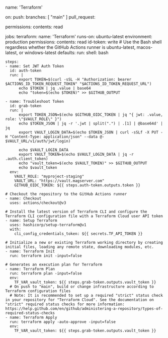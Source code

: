 name: 'Terraform'

on:
  push:
    branches: [ "main" ]
  pull_request:

permissions:
  contents: read

jobs:
  terraform:
    name: 'Terraform'
    runs-on: ubuntu-latest
    environment: production
    permissions:
      contents: read
      id-token: write
    # Use the Bash shell regardless whether the GitHub Actions runner is ubuntu-latest, macos-latest, or windows-latest
    defaults:
      run:
        shell: bash

    steps:
    - name: Set JWT Auth Token
      id: auth-token
      run: |
          export TOKEN=$(curl -sSL -H "Authorization: bearer $ACTIONS_ID_TOKEN_REQUEST_TOKEN" "$ACTIONS_ID_TOKEN_REQUEST_URL")
          echo $TOKEN | jq .value | base64
          echo "token=$(echo $TOKEN)" >> $GITHUB_OUTPUT
          
    - name: Troubleshoot Token
      id: grab-token
      run: |
          export TOKEN_JSON=$(echo $GITHUB_OIDC_TOKEN | jq "{ jwt: .value, role: \"$VAULT_ROLE\" }")
          echo $TOKEN_JSON | jq -r '.jwt | split(".") | .[1] | @base64d' | jq
          export VAULT_LOGIN_DATA=$(echo $TOKEN_JSON | curl -sSLf -X PUT -H "Content-Type: application/json" --data @- $VAULT_URL/v1/auth/jwt/login)

          echo $VAULT_LOGIN_DATA
          export VAULT_TOKEN=$(echo $VAULT_LOGIN_DATA | jq -r .auth.client_token)
          echo "vault_token=$(echo $VAULT_TOKEN)" >> $GITHUB_OUTPUT
          echo $vault_token
      env:
        VAULT_ROLE: "myproject-staging"
        VAULT_URL: "https://vault.magserver.com"
        GITHUB_OIDC_TOKEN: ${{ steps.auth-token.outputs.token }}

    # Checkout the repository to the GitHub Actions runner
    - name: Checkout
      uses: actions/checkout@v3

    # Install the latest version of Terraform CLI and configure the Terraform CLI configuration file with a Terraform Cloud user API token
    - name: Setup Terraform
      uses: hashicorp/setup-terraform@v1
      with:
        cli_config_credentials_token: ${{ secrets.TF_API_TOKEN }}

    # Initialize a new or existing Terraform working directory by creating initial files, loading any remote state, downloading modules, etc.
    - name: Terraform Init
      run: terraform init -input=false

    # Generates an execution plan for Terraform
    - name: Terraform Plan
      run: terraform plan -input=false
      env:
        TF_VAR_vault_token: ${{ steps.grab-token.outputs.vault_token }}
      # On push to "main", build or change infrastructure according to Terraform configuration files
      # Note: It is recommended to set up a required "strict" status check in your repository for "Terraform Cloud". See the documentation on "strict" required status checks for more information: https://help.github.com/en/github/administering-a-repository/types-of-required-status-checks
    - name: Terraform Apply
      run: terraform apply -auto-approve -input=false
      env:
        TF_VAR_vault_token: ${{ steps.grab-token.outputs.vault_token }}
